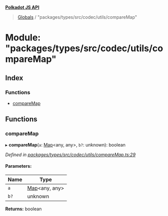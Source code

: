 **[Polkadot JS API](../README.md)**

> [Globals](../globals.md) / "packages/types/src/codec/utils/compareMap"

# Module: "packages/types/src/codec/utils/compareMap"

## Index

### Functions

* [compareMap](_packages_types_src_codec_utils_comparemap_.md#comparemap)

## Functions

### compareMap

▸ **compareMap**(`a`: [Map](../classes/_packages_types_src_codec_struct_.struct.md#map)\<any, any>, `b?`: unknown): boolean

*Defined in [packages/types/src/codec/utils/compareMap.ts:29](https://github.com/polkadot-js/api/blob/cc926596e/packages/types/src/codec/utils/compareMap.ts#L29)*

#### Parameters:

Name | Type |
------ | ------ |
`a` | [Map](../classes/_packages_types_src_codec_struct_.struct.md#map)\<any, any> |
`b?` | unknown |

**Returns:** boolean
